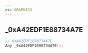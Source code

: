 ```yaml
---
ns: GRAPHICS
---
```

## _0xA42EDF1E88734A7E

```c
// 0xA42EDF1E88734A7E
Any _0xA42EDF1E88734A7E();
```

